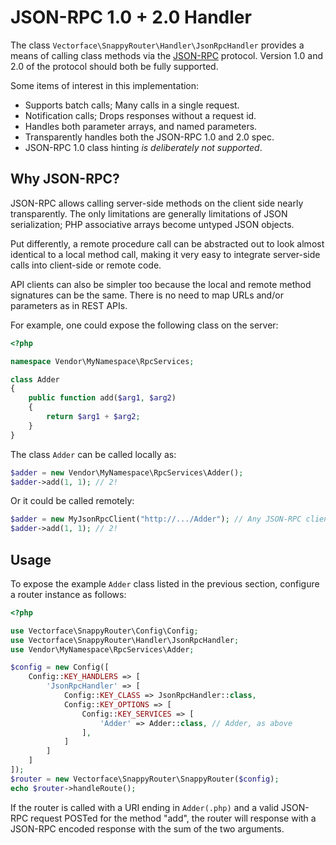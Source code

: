 # JSON-RPC 1.0 + 2.0 Handler

The class `Vectorface\SnappyRouter\Handler\JsonRpcHandler` provides a means of
calling class methods via the
[JSON-RPC](http://json-rpc.org/wiki/specification) protocol. Version 1.0 and
2.0 of the protocol should both be fully supported.

Some items of interest in this implementation:

* Supports batch calls; Many calls in a single request.
* Notification calls; Drops responses without a request id.
* Handles both parameter arrays, and named parameters.
* Transparently handles both the JSON-RPC 1.0 and 2.0 spec.
* JSON-RPC 1.0 class hinting *is deliberately not supported*.

## Why JSON-RPC?

JSON-RPC allows calling server-side methods on the client side nearly
transparently. The only limitations are generally limitations of JSON
serialization; PHP associative arrays become untyped JSON objects.

Put differently, a remote procedure call can be abstracted out to look almost
identical to a local method call, making it very easy to integrate server-side
calls into client-side or remote code.

API clients can also be simpler too because the local and remote method
signatures can be the same. There is no need to map URLs and/or parameters as
in REST APIs.

For example, one could expose the following class on the server:

```php
<?php

namespace Vendor\MyNamespace\RpcServices;

class Adder
{
	public function add($arg1, $arg2)
	{
		return $arg1 + $arg2;
	}
}
```

The class `Adder` can be called locally as:

```php
$adder = new Vendor\MyNamespace\RpcServices\Adder();
$adder->add(1, 1); // 2!
```

Or it could be called remotely:

```php
$adder = new MyJsonRpcClient("http://.../Adder"); // Any JSON-RPC client.
$adder->add(1, 1); // 2!
```

## Usage

To expose the example `Adder` class listed in the previous section, configure a
router instance as follows:

```php
<?php

use Vectorface\SnappyRouter\Config\Config;
use Vectorface\SnappyRouter\Handler\JsonRpcHandler;
use Vendor\MyNamespace\RpcServices\Adder;

$config = new Config([
	Config::KEY_HANDLERS => [
		'JsonRpcHandler' => [
			Config::KEY_CLASS => JsonRpcHandler::class,
			Config::KEY_OPTIONS => [
				Config::KEY_SERVICES => [
					'Adder' => Adder::class, // Adder, as above
				],
			]
		]
	]
]);
$router = new Vectorface\SnappyRouter\SnappyRouter($config);
echo $router->handleRoute();
```

If the router is called with a URI ending in `Adder(.php)` and a valid JSON-RPC
request POSTed for the method "add", the router will response with a JSON-RPC
encoded response with the sum of the two arguments.
